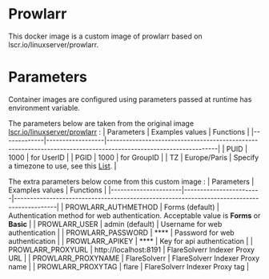 # Prowlarr
This docker image is a custom image of prowlarr based on lscr.io/linuxserver/prowlarr.

# Parameters
Container images are configured using parameters passed at runtime has environment variable. 

The parameters below are taken from the original image [lscr.io/linuxserver/prowlarr](https://hub.docker.com/r/linuxserver/prowlarr) :
|  Parameters | Examples values  | Functions                                                                                                      |
|-------------|------------------|----------------------------------------------------------------------------------------------------------------|
| PUID        |  1000            | for UserID                                                                                                     |
| PGID        |  1000            | for GroupID                                                                                                    |
| TZ          |  Europe/Paris    | Specify a timezone to use, see this [List](https://en.wikipedia.org/wiki/List_of_tz_database_time_zones#List). |


The extra parameters below come from this custom image :
|  Parameters          | Examples values        | Functions                                                                                 |
|----------------------|------------------------|-------------------------------------------------------------------------------------------|
| PROWLARR_AUTHMETHOD  |  Forms (default)       | Authentication method for web authentication. Acceptable value is **Forms** or **Basic**  |
| PROWLARR_USER        |  admin (default)       | Username for web authentication                                                           |
| PROWLARR_PASSWORD    |  ****                  | Password for web authentication                                                           |
| PROWLARR_APIKEY      |  ****                  | Key for api authentication                                                                |
| PROWLARR_PROXYURL    |  http://localhost:8191 | FlareSolverr Indexer Proxy URL                                                            |
| PROWLARR_PROXYNAME   |  FlareSolverr          | FlareSolverr Indexer Proxy name                                                           |
| PROWLARR_PROXYTAG    |  flare                 | FlareSolverr Indexer Proxy tag                                                            |

